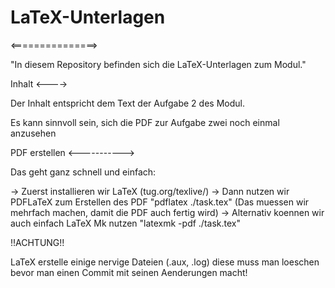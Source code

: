 # LaTeX-Unterlagen

<===============>

"In diesem Repository befinden sich die LaTeX-Unterlagen zum Modul."

Inhalt
<---->

Der Inhalt entspricht dem Text der Aufgabe 2 des Modul.

Es kann sinnvoll sein, sich die PDF zur Aufgabe zwei noch einmal
anzusehen

PDF erstellen
<----------->

Das geht ganz schnell und einfach:

-> Zuerst installieren wir LaTeX (tug.org/texlive/)
-> Dann nutzen wir PDFLaTeX zum Erstellen des PDF
 "pdflatex ./task.tex" (Das muessen wir mehrfach machen, damit die PDF auch fertig wird)
-> Alternativ koennen wir auch einfach LaTeX Mk nutzen
 "latexmk -pdf ./task.tex"

!!ACHTUNG!!

LaTeX erstelle einige nervige Dateien (.aux, .log) diese muss man loeschen bevor
man einen Commit mit seinen Aenderungen macht!
